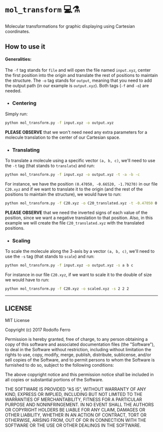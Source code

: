 # `mol_transform` 💻⚗️

Molecular transformations for graphic displaying using Cartesian coordinates.

## How to use it

#### Generalities:
The `-f` tag stands for `file` and will open the file named `input.xyz`, center the first position into the origin and translate the rest of positions to maintain the structure. The `-o` tag stands for `output`, meaning that you need to add the output path (in our example is `output.xyz`).
Both tags (`-f` and `-o`) are needed.


- ### Centering

Simply run:
```bash
python mol_transform.py -f input.xyz -o output.xyz
```
**PLEASE OBSERVE** that we won't need need any extra parameters for a molecule translation to the center of our Cartesian space.

- ### Translating

To translate a molecule using a specific vector `(a, b, c)`, we'll need to use the `-t` tag (that stands to `translate`) and run:
```bash
python mol_transform.py -f input.xyz -o output.xyz -t -a -b -c
```

For instance, we have the position `(0.47050, -0.66520, -1.79270)` in our file `C20.xyz` and if we want to translate it to the origin (and the rest of the positions to maintain the structure), we would have to run:
```bash
python mol_transform.py -f C20.xyz -o C20_translated.xyz -t -0.47050 0.66520 1.79270
```
**PLEASE OBSERVE** that we need the inverted signs of each value of the position, since we want a negative translation to that position. Also, in this example we will create the file `C20_translated.xyz` with the translated positions.


- ### Scaling

To scale the molecule along the 3-axis by a vector `(a, b, c)`, we'll need to use the `-s` tag (that stands to `scale`) and run:
```bash
python mol_transform.py -f input.xyz -o output.xyz -s a b c
```

For instance in our file `C20.xyz`, if we want to scale it to the double of size we would have to run:
```bash
python mol_transform.py -f C20.xyz -o scaled.xyz -s 2 2 2
```

------

## LICENSE

MIT License

Copyright (c) 2017 Rodolfo Ferro

Permission is hereby granted, free of charge, to any person obtaining a copy
of this software and associated documentation files (the "Software"), to deal
in the Software without restriction, including without limitation the rights
to use, copy, modify, merge, publish, distribute, sublicense, and/or sell
copies of the Software, and to permit persons to whom the Software is
furnished to do so, subject to the following conditions:

The above copyright notice and this permission notice shall be included in all
copies or substantial portions of the Software.

THE SOFTWARE IS PROVIDED "AS IS", WITHOUT WARRANTY OF ANY KIND, EXPRESS OR
IMPLIED, INCLUDING BUT NOT LIMITED TO THE WARRANTIES OF MERCHANTABILITY,
FITNESS FOR A PARTICULAR PURPOSE AND NONINFRINGEMENT. IN NO EVENT SHALL THE
AUTHORS OR COPYRIGHT HOLDERS BE LIABLE FOR ANY CLAIM, DAMAGES OR OTHER
LIABILITY, WHETHER IN AN ACTION OF CONTRACT, TORT OR OTHERWISE, ARISING FROM,
OUT OF OR IN CONNECTION WITH THE SOFTWARE OR THE USE OR OTHER DEALINGS IN THE
SOFTWARE.
